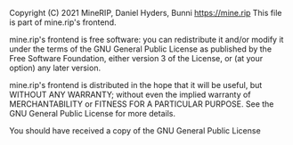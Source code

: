 Copyright (C) 2021 MineRIP, Daniel Hyders, Bunni <https://mine.rip>
This file is part of mine.rip's frontend.

mine.rip's frontend is free software: you can redistribute it and/or modify
it under the terms of the GNU General Public License as published by
the Free Software Foundation, either version 3 of the License, or
(at your option) any later version.

mine.rip's frontend is distributed in the hope that it will be useful,
but WITHOUT ANY WARRANTY; without even the implied warranty of
MERCHANTABILITY or FITNESS FOR A PARTICULAR PURPOSE.  See the
GNU General Public License for more details.

You should have received a copy of the GNU General Public License